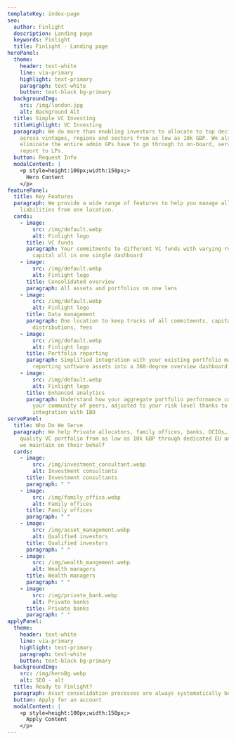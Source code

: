 ```yaml
---
templateKey: index-page
seo:
  author: Finlight
  description: Landing page
  keywords: Finlight
  title: Finlight - Landing page
heroPanel:
  theme:
    header: text-white
    line: via-primary
    highlight: text-primary
    paragraph: text-white
    button: text-black bg-primary
  backgroundImg:
    src: /img/london.jpg
    alt: Background Alt
  title: Simple VC Investing
  titleHighlight: VC Investing
  paragraph: We do more than enabling investors to allocate to top decile VCs
    across vintages, regions and sectors from as low as 10k GBP. We also
    eliminate the entire admin GPs have to go through to on-board, serve and
    report to LPs.
  button: Request Info
  modalContent: |
    <p style=height:100px;width:150px;>
      Hero Content
    </p>
featurePanel:
  title: Key Features
  paragraph: We provide a wide range of features to help you manage all assets and
    liabilities from one location.
  cards:
    - image:
        src: /img/default.webp
        alt: Finlight logo
      title: VC funds
      paragraph: Your commitments to different VC funds with varying records of
        capital all in one single dashboard
    - image:
        src: /img/default.webp
        alt: Finlight logo
      title: Consolidated overview
      paragraph: All assets and portfolios on one lens
    - image:
        src: /img/default.webp
        alt: Finlight logo
      title: Data management
      paragraph: One location to keep tracks of all commitments, capital calls,
        distributions, fees
    - image:
        src: /img/default.webp
        alt: Finlight logo
      title: Portfolio reporting
      paragraph: Simplified integration with your existing portfolio management and
        reporting software assets into a 360-degree overview dashboard
    - image:
        src: /img/default.webp
        alt: Finlight logo
      title: Enhanced analytics
      paragraph: Understand how your aggregate portfolio performance compares against
        your community of peers, adjusted to your risk level thanks to our
        integration with IBO
servePanel:
  title: Who Do We Serve
  paragraph: We help Private allocators, family offices, banks, OCIOs… build high
    quality VC portfolio from as low as 10k GBP through dedicated EU and UK SPV
    we maintain on their behalf
  cards:
    - image:
        src: /img/investment_consultant.webp
        alt: Investment consultants
      title: Investment consultants
      paragraph: " "
    - image:
        src: /img/family_office.webp
        alt: Family offices
      title: Family offices
      paragraph: " "
    - image:
        src: /img/asset_management.webp
        alt: Qualified investors
      title: Qualified investors
      paragraph: " "
    - image:
        src: /img/wealth_mangement.webp
        alt: Wealth managers
      title: Wealth managers
      paragraph: " "
    - image:
        src: /img/private_bank.webp
        alt: Private banks
      title: Private banks
      paragraph: " "
applyPanel:
  theme:
    header: text-white
    line: via-primary
    highlight: text-primary
    paragraph: text-white
    button: text-black bg-primary
  backgroundImg:
    src: /img/heroBg.webp
    alt: SEO - alt
  title: Ready to Finlight?
  paragraph: Asset consolidation processes are always systematically better with Finlight.
  button: Apply for an account
  modalContent: |
    <p style=height:100px;width:150px;>
      Apply Content
    </p>
---
```

